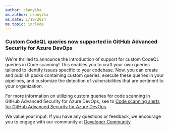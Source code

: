 ```yaml
---
author: ckanyika
ms.author: ckanyika
ms.date: 1/19/2024
ms.topic: include
---
```


### Custom CodeQL queries now supported in GitHub Advanced Security for Azure DevOps

We're thrilled to announce the introduction of support for custom CodeQL queries in Code scanning! This enables you to craft your own queries tailored to identify issues specific to your codebase. Now, you can create and publish packs containing custom queries, execute these queries in your pipelines, and customize the detection of vulnerabilities that are pertinent to your organization.

For more information on utilizing custom queries for code scanning in GitHub Advanced Security for Azure DevOps, see to [Code scanning alerts for GitHub Advanced Security for Azure DevOps](/azure/devops/repos/security/github-advanced-security-code-scanning?view=azure-devops&branch=main#code-scanning-alerts&preserve-view=true).

We value your input. If you have any questions or feedback, we encourage you to engage with our community at [Developer Community](https://developercommunity.visualstudio.com/home).
